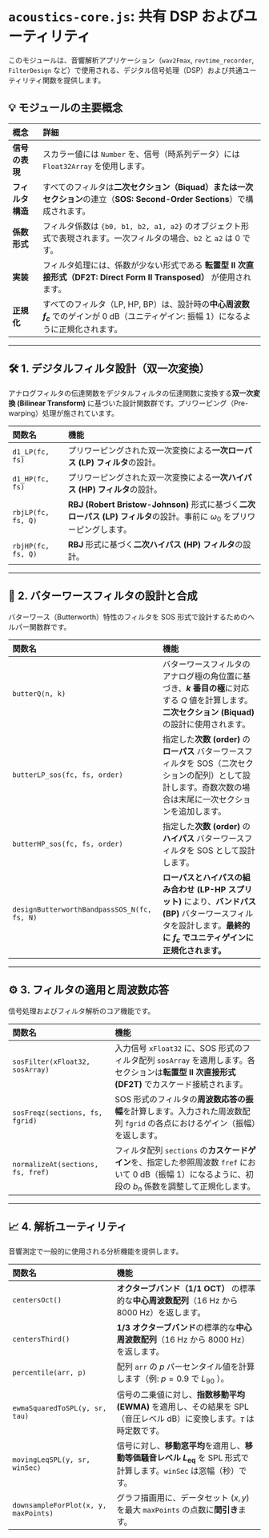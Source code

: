 # `acoustics-core.js`: 共有 DSP およびユーティリティ

このモジュールは、音響解析アプリケーション（`wav2Fmax`, `revtime_recorder`, `FilterDesign` など）で使用される、デジタル信号処理（DSP）および共通ユーティリティ関数を提供します。

## 💡 モジュールの主要概念

| 概念 | 詳細 |
| :--- | :--- |
| **信号の表現** | スカラー値には `Number` を、信号（時系列データ）には `Float32Array` を使用します。 |
| **フィルタ構造** | すべてのフィルタは**二次セクション（Biquad）**または**一次セクション**の連立（**SOS: Second-Order Sections**）で構成されます。 |
| **係数形式** | フィルタ係数は `{b0, b1, b2, a1, a2}` のオブジェクト形式で表現されます。一次フィルタの場合、`b2` と `a2` は $0$ です。 |
| **実装** | フィルタ処理には、係数が少ない形式である **転置型 II 次直接形式（DF2T: Direct Form II Transposed）** が使用されます。 |
| **正規化** | すべてのフィルタ（LP, HP, BP）は、設計時の**中心周波数 $f_c$** でのゲインが $0 \text{ dB}$（ユニティゲイン: 振幅 $1$）になるように正規化されます。 |

---

## 🛠️ 1. デジタルフィルタ設計（双一次変換）

アナログフィルタの伝達関数をデジタルフィルタの伝達関数に変換する**双一次変換 (Bilinear Transform)** に基づいた設計関数群です。プリワーピング（Pre-warping）処理が施されています。

| 関数名 | 機能 |
| :--- | :--- |
| `d1_LP(fc, fs)` | プリワーピングされた双一次変換による**一次ローパス (LP) フィルタ**の設計。 |
| `d1_HP(fc, fs)` | プリワーピングされた双一次変換による**一次ハイパス (HP) フィルタ**の設計。 |
| `rbjLP(fc, fs, Q)` | **RBJ (Robert Bristow-Johnson)** 形式に基づく**二次ローパス (LP) フィルタ**の設計。事前に $\omega_0$ をプリワーピングします。 |
| `rbjHP(fc, fs, Q)` | **RBJ** 形式に基づく**二次ハイパス (HP) フィルタ**の設計。 |

---

## 📐 2. バターワースフィルタの設計と合成

バターワース（Butterworth）特性のフィルタを SOS 形式で設計するためのヘルパー関数群です。

| 関数名 | 機能 |
| :--- | :--- |
| `butterQ(n, k)` | バターワースフィルタのアナログ極の角位置に基づき、**$k$ 番目の極**に対応する $Q$ 値を計算します。**二次セクション (Biquad)** の設計に使用されます。 |
| `butterLP_sos(fc, fs, order)` | 指定した**次数 (order)** の**ローパス** バターワースフィルタを SOS（二次セクションの配列）として設計します。奇数次数の場合は末尾に一次セクションを追加します。 |
| `butterHP_sos(fc, fs, order)` | 指定した**次数 (order)** の**ハイパス** バターワースフィルタを SOS として設計します。 |
| `designButterworthBandpassSOS_N(fc, fs, N)` | **ローパスとハイパスの組み合わせ (LP-HP スプリット)** により、**バンドパス (BP)** バターワースフィルタを設計します。**最終的に $f_c$ でユニティゲインに正規化されます。** |

---

## ⚙️ 3. フィルタの適用と周波数応答

信号処理およびフィルタ解析のコア機能です。

| 関数名 | 機能 |
| :--- | :--- |
| `sosFilter(xFloat32, sosArray)` | 入力信号 `xFloat32` に、SOS 形式のフィルタ配列 `sosArray` を適用します。各セクションは**転置型 II 次直接形式 (DF2T)** でカスケード接続されます。 |
| `sosFreqz(sections, fs, fgrid)` | SOS 形式のフィルタの**周波数応答の振幅**を計算します。入力された周波数配列 `fgrid` の各点におけるゲイン（振幅）を返します。 |
| `normalizeAt(sections, fs, fref)` | フィルタ配列 `sections` の**カスケードゲイン**を、指定した参照周波数 `fref` において $0 \text{ dB}$（振幅 $1$）になるように、初段の $b_n$ 係数を調整して正規化します。 |

---

## 📈 4. 解析ユーティリティ

音響測定で一般的に使用される分析機能を提供します。

| 関数名 | 機能 |
| :--- | :--- |
| `centersOct()` | **オクターブバンド（$1/1$ OCT）** の標準的な**中心周波数配列**（$16 \text{ Hz}$ から $8000 \text{ Hz}$）を返します。 |
| `centersThird()` | **$1/3$ オクターブバンド**の標準的な**中心周波数配列**（$16 \text{ Hz}$ から $8000 \text{ Hz}$）を返します。 |
| `percentile(arr, p)` | 配列 `arr` の $p$ パーセンタイル値を計算します（例: $p=0.9$ で $L_{90}$ ）。 |
| `ewmaSquaredToSPL(y, sr, tau)` | 信号の二乗値に対し、**指数移動平均 (EWMA)** を適用し、その結果を $\text{SPL}$（音圧レベル $\text{dB}$）に変換します。$\tau$ は時定数です。 |
| `movingLeqSPL(y, sr, winSec)` | 信号に対し、**移動窓平均**を適用し、**移動等価騒音レベル $L_{\text{eq}}$** を $\text{SPL}$ 形式で計算します。`winSec` は窓幅（秒）です。 |
| `downsampleForPlot(x, y, maxPoints)` | グラフ描画用に、データセット $(x, y)$ を最大 `maxPoints` の点数に**間引き**ます。 |
